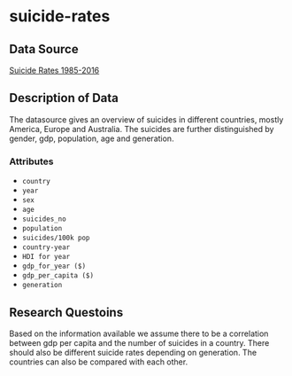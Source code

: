 # suicide-rates

## Data Source

[Suicide Rates 1985-2016](https://www.kaggle.com/russellyates88/suicide-rates-overview-1985-to-2016/download)

## Description of Data

The datasource gives an overview of suicides in different countries, mostly
America, Europe and Australia. The suicides are further distinguished by
gender, gdp, population, age and generation.

### Attributes

- `country`
- `year`
- `sex`
- `age`
- `suicides_no`
- `population`
- `suicides/100k pop`
- `country-year`
- `HDI for year`
- `gdp_for_year ($)`
- `gdp_per_capita ($)`
- `generation`

## Research Questoins

Based on the information available we assume there to be a correlation between
gdp per capita and the number of suicides in a country. There should also be
different suicide rates depending on generation. The countries can also be
compared with each other. 
